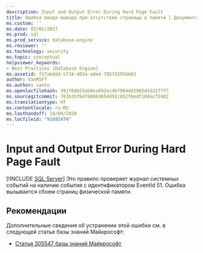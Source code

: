 ```yaml
---
description: Input and Output Error During Hard Page Fault
title: Ошибка ввода-вывода при отсутствии страницы в памяти | Документация Майкрософт
ms.custom: ''
ms.date: 03/01/2017
ms.prod: sql
ms.prod_service: database-engine
ms.reviewer: ''
ms.technology: security
ms.topic: conceptual
helpviewer_keywords:
- Best Practices [Database Engine]
ms.assetid: f17abdd4-5f34-403a-ade4-7857d3056b83
author: VanMSFT
ms.author: vanto
ms.openlocfilehash: 391f0db55ab0ea692ec4bf984d41985d41d1f7f7
ms.sourcegitcommit: 783b35f6478006d654491cb52f6edf108acf2482
ms.translationtype: HT
ms.contentlocale: ru-RU
ms.lasthandoff: 10/09/2020
ms.locfileid: "91892474"
---
```

# <a name="input-and-output-error-during-hard-page-fault"></a>Input and Output Error During Hard Page Fault
 [!INCLUDE [SQL Server](../../includes/applies-to-version/sqlserver.md)]
  Это правило проверяет журнал системных событий на наличие события с идентификатором EventId 51. Ошибка вызывается сбоем страниц физической памяти.  
  
## <a name="best-practices-recommendations"></a>Рекомендации  
 Дополнительные сведения об устранении этой ошибки см. в следующей статье базы знаний Майкрософт:  
  
-   [Статья 305547 базы знаний Майкрософт](/troubleshoot/windows-server/performance/support-for-booting-from-storage-area-network)  
  
